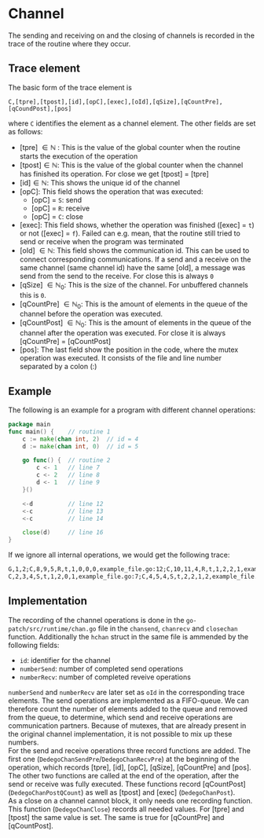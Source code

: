 # Channel
The sending and receiving on and the closing of channels is recorded in the 
trace of the routine where they occur.

## Trace element
The basic form of the trace element is 
```
C,[tpre],[tpost],[id],[opC],[exec],[oId],[qSize],[qCountPre],[qCoundPost],[pos] 
```
where `C` identifies the element as a channel element. The other fields are 
set as follows:
- [tpre] $\in \mathbb N$ : This is the value of the global counter when the routine starts 
the execution of the operation
- [tpost]$\in \mathbb N$: This is the value of the global counter when the channel has finished its operation. For close we get [tpost] = [tpre]
- [id]$\in \mathbb N$: This shows the unique id of the channel
- [opC]: This field shows the operation that was executed:
    - [opC] = `S`: send
    - [opC] = `R`: receive
    - [opC] = `C`: close
- [exec]: This field shows, whether the operation was finished ([exec] = `t`) or
not ([exec] = `f`). Failed can e.g. mean, that the routine still tried to send or receive when the program was terminated
- [oId] $\in \mathbb N$: This field shows the communication id. This can be used to connect corresponding communications. If a send and a receive on the same channel (same channel id) have the same [oId], a message was send from the send to the receive. For close this is always `0`
- [qSize] $\in \mathbb N_0$: This is the size of the channel. For unbuffered channels this is `0`.
- [qCountPre] $\in \mathbb N_0$: This is the amount of elements 
in the queue of the channel before the operation was executed.
- [qCountPost] $\in \mathbb N_0$: This is the amount of elements in the queue of the channel after the operation was executed. For close it is always [qCountPre] = [qCountPost]
- [pos]: The last field show the position in the code, where the mutex operation 
was executed. It consists of the file and line number separated by a colon (:)
## Example
The following is an example for a program with different channel operations:
```go
package main
func main() {    // routine 1
    c := make(chan int, 2)  // id = 4
	d := make(chan int, 0)  // id = 5

	go func() {  // routine 2
		c <- 1   // line 7
		c <- 2   // line 8
		d <- 1   // line 9
	}()

	<-d          // line 12
	<-c          // line 13
	<-c          // line 14

	close(d)     // line 16
}
```
If we ignore all internal operations, we would get the following trace:
```txt
G,1,2;C,8,9,5,R,t,1,0,0,0,example_file.go:12;C,10,11,4,R,t,1,2,2,1,example_file.go:13;C,12,13,4,R,t,2,2,1,0,example_file.go:14;C,14,14,5,C,t,0,0,0,0,example_file.go:16
C,2,3,4,S,t,1,2,0,1,example_file.go:7;C,4,5,4,S,t,2,2,1,2,example_file.go:8;C,6,7,5,S,e,1,0,0,0,example_file.go:9
```

## Implementation
The recording of the channel operations is done in the 
`go-patch/src/runtime/chan.go` file in the `chansend`, `chanrecv` and `closechan` function. Additionally the 
`hchan` struct in the same file is ammended by the following fields:
- `id`: identifier for the channel
- `numberSend`: number of completed send operations
- `numberRecv`: number of completed reveive operations

`numberSend` and `numberRecv` are later set as `oId` in the corresponding trace elements. The send operations are implemented as a FIFO-queue. We can therefore count the number of elements added to the queue and removed from the
queue, to determine, which send and receive operations are
communication partners. Because of mutexes, that are already present in the original channel implementation,
it is not possible to mix up these numbers.\
For the send and receive operations three record functions are added. The first one (`DedegoChanSendPre`/`DedegoChanRecvPre`) at the beginning of the operation, which records [tpre], [id], [opC], [qSize], [qCountPre] and [pos].\
The other two functions are called at the end of the
operation, after the send or receive was fully executed.
These functions record [qCountPost] (`DedegoChanPostQCount`)
as well as [tpost] and [exec] (`DedegoChanPost`).\
As a close on a channel cannot block, it only needs one recording function. This function (`DedegoChanClose`) records all needed values. For [tpre] and [tpost] the same 
value is set. The same is true for [qCountPre] and [qCountPost].